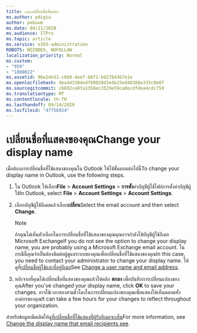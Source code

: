 ```yaml
---
title: ๙๕๙เปลี่ยนชื่อที่แสดง
ms.author: pdigia
author: pebaum
ms.date: 04/21/2020
ms.audience: ITPro
ms.topic: article
ms.service: o365-administration
ROBOTS: NOINDEX, NOFOLLOW
localization_priority: Normal
ms.custom:
- "959"
- "1800022"
ms.assetid: 96e2de51-c8b0-4eef-b071-b02784367e1e
ms.openlocfilehash: dea443384edf60028d3e4b25ed48388e335c0e0f
ms.sourcegitcommit: c6692ce0fa1358ec3529e59ca0ecdfdea4cdc759
ms.translationtype: MT
ms.contentlocale: th-TH
ms.lasthandoff: 09/14/2020
ms.locfileid: "47756914"
---
```

# <a name="change-your-display-name"></a><span data-ttu-id="1927e-102">เปลี่ยนชื่อที่แสดงของคุณ</span><span class="sxs-lookup"><span data-stu-id="1927e-102">Change your display name</span></span>
  
<span data-ttu-id="1927e-103">เมื่อต้องการเปลี่ยนชื่อที่ใช้แสดงของคุณใน Outlook ให้ใช้ขั้นตอนต่อไปนี้</span><span class="sxs-lookup"><span data-stu-id="1927e-103">To change your display name in Outlook, use the following steps.</span></span>
  
1. <span data-ttu-id="1927e-104">ใน Outlook ให้เลือก**File** \> **Account Settings** \> **การตั้ง**ค่าบัญชีผู้ใช้ไฟล์การตั้งค่าบัญชีผู้ใช้</span><span class="sxs-lookup"><span data-stu-id="1927e-104">In Outlook, select **File** \> **Account Settings** \> **Account Settings**.</span></span>

2. <span data-ttu-id="1927e-105">เลือกบัญชีผู้ใช้อีเมลแล้วเลือก**เปลี่ยน**</span><span class="sxs-lookup"><span data-stu-id="1927e-105">Select the email account and then select **Change**.</span></span>

    > [!NOTE]
    > <span data-ttu-id="1927e-106">ถ้าคุณไม่เห็นตัวเลือกในการเปลี่ยนชื่อที่ใช้แสดงของคุณคุณอาจกำลังใช้บัญชีผู้ใช้อีเมล Microsoft Exchange</span><span class="sxs-lookup"><span data-stu-id="1927e-106">If you do not see the option to change your display name, you are probably using a Microsoft Exchange email account.</span></span> <span data-ttu-id="1927e-107">ในกรณีนี้คุณจำเป็นต้องติดต่อผู้ดูแลระบบของคุณเพื่อเปลี่ยนชื่อที่ใช้แสดงของคุณ</span><span class="sxs-lookup"><span data-stu-id="1927e-107">In this case, you need to contact your administrator to change your display name.</span></span> <span data-ttu-id="1927e-108">ให้ดูที่[เปลี่ยนชื่อผู้ใช้และที่อยู่อีเมล](https://docs.microsoft.com/microsoft-365/admin/add-users/change-a-user-name-and-email-address)</span><span class="sxs-lookup"><span data-stu-id="1927e-108">See [Change a user name and email address](https://docs.microsoft.com/microsoft-365/admin/add-users/change-a-user-name-and-email-address).</span></span>
  
3. <span data-ttu-id="1927e-109">หลังจากที่คุณได้เปลี่ยนชื่อที่แสดงของคุณแล้วให้คลิก **ตกลง** เพื่อบันทึกการเปลี่ยนแปลงของคุณ</span><span class="sxs-lookup"><span data-stu-id="1927e-109">After you've changed your display name, click **OK** to save your changes.</span></span> <span data-ttu-id="1927e-110">อาจใช้เวลาสองสามชั่วโมงในการเปลี่ยนแปลงของคุณเพื่อแสดงให้เห็นตลอดทั้งองค์กรของคุณ</span><span class="sxs-lookup"><span data-stu-id="1927e-110">It can take a few hours for your changes to reflect throughout your organization.</span></span>

<span data-ttu-id="1927e-111">สำหรับข้อมูลเพิ่มเติมให้ดู[ที่เปลี่ยนชื่อที่ใช้แสดงที่ผู้รับอีเมลจะเห็น](https://support.office.com/article/2b53331a-ba2a-4803-88dc-ac9fe376c8a9.aspx)</span><span class="sxs-lookup"><span data-stu-id="1927e-111">For more information, see [Change the display name that email recipients see](https://support.office.com/article/2b53331a-ba2a-4803-88dc-ac9fe376c8a9.aspx).</span></span>
  